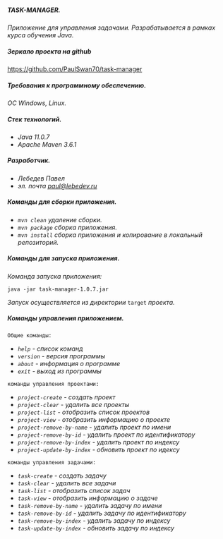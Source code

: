 ##### TASK-MANAGER.
*Приложение для управления задачами. Разрабатывается в рамках курса обучения Java.*
##### Зеркало проекта на github
https://github.com/PaulSwan70/task-manager
##### Требования к программному обеспечению.
*ОС Windows, Linux.*
##### Стек технологий.
- *Java 11.0.7*
- *Apache Maven 3.6.1*
##### Разработчик.
- *Лебедев Павел* 
- *эл. почта paul@lebedev.ru*
##### Команды для сборки приложения.
- *`mvn clean` удаление сборки.*
- *`mvn package` сборка приложения.*
- *`mvn install` сборка приложения и копирование в локальный репозиторий.*
##### Команды для запуска приложения.
*Команда запуска приложения:*
```
java -jar task-manager-1.0.7.jar
```

*Запуск осуществляется из директории* `target` *проекта.*
##### Команды управления приложением.
```
Общие команды:
```
- *`help` - список команд*
- *`version` - версия программы*
- *`about` - информация о программе* 
- *`exit` - выход из программы*
```
команды управления проектами:
```
- *`project-create` - создать проект*
- *`project-clear` - удалить все проекты*
- *`project-list` - отобразить список проектов*
- *`project-view` - отобразить информацию о проекте*
- *`project-remove-by-name` - удалить проект по имени*
- *`project-remove-by-id` - удалить проект по идентификатору*
- *`project-remove-by-index` - удалить проект по индексу*
- *`project-update-by-index` - обновить проект по идексу*

```
команды управления задачами:
```
- *`task-create` - создать задачу*
- *`task-clear` - удалить все задачи*
- *`task-list` - отобразить список задач*
- *`task-view` - отобразить информацию о задаче*
- *`task-remove-by-name` - удалить задачу по имени*
- *`task-remove-by-id` - удалить задачу по идентификатору*
- *`task-remove-by-index` - удалить задачу по индексу*
- *`task-update-by-index` - обновить задачу по индексу*
